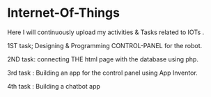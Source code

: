 # Internet-Of-Things
Here I will continuously upload my activities &amp; Tasks related to IOTs .

1ST task; Designing & Programming CONTROL-PANEL for the robot.

2ND task: connecting THE html page with the database using php.

3rd task : Building an app for the control panel using App Inventor.

4th task : Building a chatbot app 
